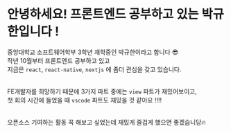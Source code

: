 # 안녕하세요! 프론트엔드 공부하고 있는 박규한입니다 !

중앙대학교 소프트웨어학부 3학년 재학중인 박규한이라고 합니다 😎<br>
작년 10월부터 프론트엔드 공부하고 있고 <br>
지금은 `react`, `react-native`, `nextjs` 에 좀더 관심을 갖고 있습니다. <br><br>

FE개발자를 희망하기 때문에 3가지 파트 중에는 `view` 파트가 재밌어보이고, <br>
첫 회의 시간에 들었을 때 `vscode` 파트도 재밌을 것 같아요 !!!! <br><br>

오픈소스 기여하는 활동 꼭 해보고 싶었는데 재밌게 즐겁게 했으면 좋겠습니당🔥
